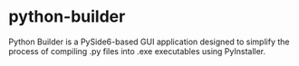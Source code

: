 # python-builder
Python Builder is a PySide6-based GUI application designed to simplify the process of compiling .py files into .exe executables using PyInstaller.
